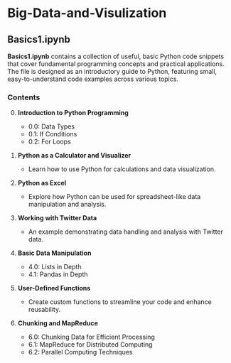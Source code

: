 # Big-Data-and-Visulization

## Basics1.ipynb

**Basics1.ipynb** contains a collection of useful, basic Python code snippets that cover fundamental programming concepts and practical applications. The file is designed as an introductory guide to Python, featuring small, easy-to-understand code examples across various topics.

### Contents

0. **Introduction to Python Programming**
   - 0.0: Data Types
   - 0.1: If Conditions
   - 0.2: For Loops

1. **Python as a Calculator and Visualizer**
   - Learn how to use Python for calculations and data visualization.

2. **Python as Excel**
   - Explore how Python can be used for spreadsheet-like data manipulation and analysis.

3. **Working with Twitter Data**
   - An example demonstrating data handling and analysis with Twitter data.

4. **Basic Data Manipulation**
   - 4.0: Lists in Depth
   - 4.1: Pandas in Depth

5. **User-Defined Functions**
   - Create custom functions to streamline your code and enhance reusability.

6. **Chunking and MapReduce**
   - 6.0: Chunking Data for Efficient Processing
   - 6.1: MapReduce for Distributed Computing
   - 6.2: Parallel Computing Techniques
